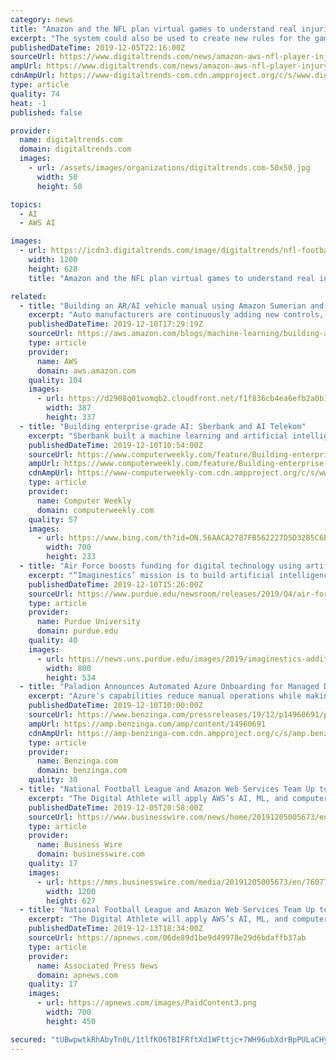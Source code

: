 ```yaml
---
category: news
title: "Amazon and the NFL plan virtual games to understand real injuries"
excerpt: "The system could also be used to create new rules for the game. The Digital Athlete platform uses AWS technology, including Amazon Rekognition, to tap into the NFL’s already massive data set and video feeds. “By leveraging the breadth and depth of ..."
publishedDateTime: 2019-12-05T22:16:00Z
sourceUrl: https://www.digitaltrends.com/news/amazon-aws-nfl-player-injury-simulation/
ampUrl: https://www.digitaltrends.com/news/amazon-aws-nfl-player-injury-simulation/?amp
cdnAmpUrl: https://www-digitaltrends-com.cdn.ampproject.org/c/s/www.digitaltrends.com/news/amazon-aws-nfl-player-injury-simulation/?amp
type: article
quality: 74
heat: -1
published: false

provider:
  name: digitaltrends.com
  domain: digitaltrends.com
  images:
    - url: /assets/images/organizations/digitaltrends.com-50x50.jpg
      width: 50
      height: 50

topics:
  - AI
  - AWS AI

images:
  - url: https://icdn3.digitaltrends.com/image/digitaltrends/nfl-football-oakland-raiders-kansas-city-chiefs-1200x630-c-ar1.91.jpg
    width: 1200
    height: 628
    title: "Amazon and the NFL plan virtual games to understand real injuries"

related:
  - title: "Building an AR/AI vehicle manual using Amazon Sumerian and Amazon Lex"
    excerpt: "Auto manufacturers are continuously adding new controls, interfaces, and intelligence into their vehicles. They publish manuals detailing how to use these functions, but these handbooks are cumbersome. Because they consist of hundreds of pages in several languages, it can be difficult to search for relevant"
    publishedDateTime: 2019-12-10T17:29:19Z
    sourceUrl: https://aws.amazon.com/blogs/machine-learning/building-an-ar-ai-vehicle-manual-using-amazon-sumerian-and-amazon-lex/
    type: article
    provider:
      name: AWS
      domain: aws.amazon.com
    quality: 104
    images:
      - url: https://d2908q01vomqb2.cloudfront.net/f1f836cb4ea6efb2a0b1b99f41ad8b103eff4b59/2019/11/27/sumerian-lex-2.gif
        width: 387
        height: 337
  - title: "Building enterprise-grade AI: Sberbank and AI Telekom"
    excerpt: "Sberbank built a machine learning and artificial intelligence (AI) pipeline and architecture to help industrialise earlier efforts at machine learning and data science – resulting in 50% of its models getting into production in one day, rather than the seven months it took previously. Meanwhile, Austrian telecoms company A1 Telekom has ..."
    publishedDateTime: 2019-12-10T10:54:00Z
    sourceUrl: https://www.computerweekly.com/feature/Building-enterprise-grade-AI-Sberbank-and-AI-Telekom
    ampUrl: https://www.computerweekly.com/feature/Building-enterprise-grade-AI-Sberbank-and-AI-Telekom?amp=1
    cdnAmpUrl: https://www-computerweekly-com.cdn.ampproject.org/c/s/www.computerweekly.com/feature/Building-enterprise-grade-AI-Sberbank-and-AI-Telekom?amp=1
    type: article
    provider:
      name: Computer Weekly
      domain: computerweekly.com
    quality: 57
    images:
      - url: https://www.bing.com/th?id=ON.56AACA2787FB562227D5D32B5C6B0970
        width: 700
        height: 233
  - title: "Air Force boosts funding for digital technology using artificial intelligence for 3D manufacturing"
    excerpt: "“Imaginestics’ mission is to build artificial intelligence-powered solutions for managing digital assets, which aligns perfectly with the needs of the Air Force,” said Jamie Tan, CEO and co-founder of Imaginestics. Jason Mann, additive manufacturing technical lead for the 76th CMXG Reverse Engineering and Critical Tooling (REACT) lab at ..."
    publishedDateTime: 2019-12-10T15:26:00Z
    sourceUrl: https://www.purdue.edu/newsroom/releases/2019/Q4/air-force-boosts-funding-for-digital-technology-using-artificial-intelligence-for-3d-manufacturing.html
    type: article
    provider:
      name: Purdue University
      domain: purdue.edu
    quality: 40
    images:
      - url: https://news.uns.purdue.edu/images/2019/imaginestics-additiveLO.jpg
        width: 800
        height: 534
  - title: "Paladion Announces Automated Azure Onboarding for Managed Detection and Response Services"
    excerpt: "Azure's capabilities reduce manual operations while making it easier to scale over ... This speed is achieved by using Artificial Intelligence and Machine Learning to assess large volumes of data quickly. Enterprise companies from a variety of industries trust Paladion's MDR to protect their sensitive information. The benefits of this next ..."
    publishedDateTime: 2019-12-10T10:00:00Z
    sourceUrl: https://www.benzinga.com/pressreleases/19/12/p14960691/paladion-announces-automated-azure-onboarding-for-managed-detection-and-response-services
    ampUrl: https://amp.benzinga.com/amp/content/14960691
    cdnAmpUrl: https://amp-benzinga-com.cdn.ampproject.org/c/s/amp.benzinga.com/amp/content/14960691
    type: article
    provider:
      name: Benzinga.com
      domain: benzinga.com
    quality: 30
  - title: "National Football League and Amazon Web Services Team Up to Transform Player Health and Safety Using Cloud Computing and Artificial Intelligence"
    excerpt: "The Digital Athlete will apply AWS’s AI, ML, and computer vision technologies, including Amazon Rekognition, to the NFL’s data sets from numerous sources – including historical and current video feeds, player position, play type, equipment choice, playing surface, environmental factors, and aggregated and anonymized player injury ..."
    publishedDateTime: 2019-12-05T20:58:00Z
    sourceUrl: https://www.businesswire.com/news/home/20191205005673/en/National-Football-League-Amazon-Web-Services-Team
    type: article
    provider:
      name: Business Wire
      domain: businesswire.com
    quality: 17
    images:
      - url: https://mms.businesswire.com/media/20191205005673/en/760774/23/AWS_logo_RGB.jpg
        width: 1200
        height: 627
  - title: "National Football League and Amazon Web Services Team Up to Transform Player Health and Safety Using Cloud Computing and Artificial Intelligence"
    excerpt: "The Digital Athlete will apply AWS’s AI, ML, and computer vision technologies, including Amazon Rekognition, to the NFL’s data sets from numerous sources – including historical and current video feeds, player position, play type, equipment choice, playing surface, environmental factors, and aggregated and anonymized player injury ..."
    publishedDateTime: 2019-12-13T18:34:00Z
    sourceUrl: https://apnews.com/06de89d1be9d49978e29d6bdaffb37ab
    type: article
    provider:
      name: Associated Press News
      domain: apnews.com
    quality: 17
    images:
      - url: https://apnews.com/images/PaidContent3.png
        width: 700
        height: 450

secured: "tUBwpwtkRhAbyTn0L/1tlfKO6TBIFRftXd1WFttjc+7WH96ubXdrBpPULaCHythMvpJBR3s+nVWnkO/rvLveY+tAHsOSk8GjqVb+IZaT3fd1CIdJ9yV9eFz3P+GVQuPfoh3q6p6yIQGrKra/e9oTD5LG5k1jHcKGsCLTE3qX/7uI6xGJxFVDzdkCKD2Oi8kBRw6DZqc6B3ILbinJfbgvU5Vlfp8oOAvctSy28MChau/L9IaexIDxRzykCPnq7F0zZiFt1FTI3fdXTnXdiROKjw==;L9RKWl5C2U4SdxKbemc2RQ=="
---
```


